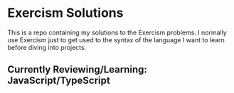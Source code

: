 # Exercism Solutions

This is a repo containing my solutions to the Exercism problems. I normally use Exercism just to get used to the syntax of the language I want to learn before diving into projects. 

## Currently Reviewing/Learning: JavaScript/TypeScript

